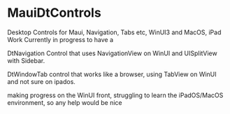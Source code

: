 # MauiDtControls
Desktop Controls for Maui, Navigation, Tabs etc, WinUI3 and MacOS, iPad
Work Currently in progress to have a 

DtNavigation Control that uses NavigationView on WinUI and UISplitView with Sidebar.

DtWindowTab control that works like a browser, using TabView on WinUI and not sure on ipados.

making progress on the WinUI front, struggling to learn the iPadOS/MacOS environment, so any help would be nice

